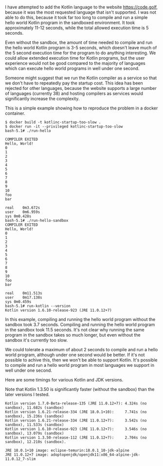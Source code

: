 I have attempted to add the Kotlin language to the website https://code.golf, because it was the most requested language that isn't supported.
I was not able to do this, because it took far too long to compile and run a simple hello world Kotlin program in the sandboxed environment.
It took approximately 11-12 seconds, while the total allowed execution time is 5 seconds.

Even without the sandbox, the amount of time needed to compile and run the hello world Kotlin program is 3-5 seconds, which doesn't leave much of the 5 second execution time for the program to do anything interesting. We could allow extended execution time for Kotlin programs, but the user experience would not be good compared to the majority of languages which can execute hello world programs in well under one second.

Someone might suggest that we run the Kotlin compiler as a service so that we don't have to repeatedly pay the startup cost. This idea has been rejected for other languages, because the website supports a large number of languages (currently 38) and hosting compilers as services would significantly increase the complexity.

This is a simple example showing how to reproduce the problem in a docker container.

```
$ docker build -t kotlinc-startup-too-slow .
$ docker run -it --privileged kotlinc-startup-too-slow
bash-5.1# ./run-hello

COMPILER EXITED
Hello, World!
0
1
2
3
4
5
6
7
8
9
10
foo
bar

real	0m3.672s
user	0m6.959s
sys	0m0.428s
bash-5.1# ./run-hello-sandbox
COMPILER EXITED
Hello, World!
0
1
2
3
4
5
6
7
8
9
10
foo
bar

real	0m11.513s
user	0m17.138s
sys	0m0.459s
bash-5.1# run-kotlin --version
Kotlin version 1.6.10-release-923 (JRE 11.0.12+7)
```

In this example, compiling and running the hello world program without the sandbox took 3.7 seconds. Compiling and running the hello world program in the sandbox took 11.5 seconds. It's not clear why running the same program in the sandbox takes so much longer, but even without the sandbox it's currently too slow.

We could tolerate a maximum of about 2 seconds to compile and run a hello world program, although under one second would be better. If it's not possible to achive this, then we won't be able to support Kotlin. It's possible to compile and run a hello world program in most languages we support in well under one second.

Here are some timings for various Kotlin and JDK versions.

Note that Kotlin 1.3.50 is significantly faster (without the sandbox) than the later versions I tested.

```
Kotlin version 1.7.0-Beta-release-135 (JRE 11.0.12+7): 4.324s (no sandbox), 11.682s (sandbox)
Kotlin version 1.6.21-release-334 (JRE 18.0.1+10):     7.741s (no sandbox), 15.236s (sandbox)
Kotlin version 1.6.21-release-334 (JRE 11.0.12+7):     3.542s (no sandbox), 11.533s (sandbox)
Kotlin version 1.6.10-release-923 (JRE 11.0.12+7):     3.546s (no sandbox), 13.079s (sandbox)
Kotlin version 1.3.50-release-112 (JRE 11.0.12+7):     2.704s (no sandbox), 12.210s (sandbox).

JRE 18.0.1+10 image: eclipse-temurin:18.0.1_10-jdk-alpine
JRE 11.0.12+7 image: adoptopenjdk/openjdk11:x86_64-alpine-jdk-11.0.12_7-slim
```
